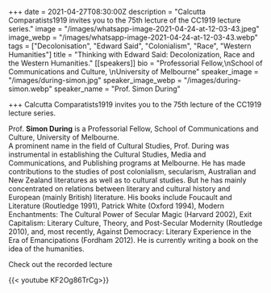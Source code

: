 +++
date = 2021-04-27T08:30:00Z
description = "Calcutta Comparatists1919 invites you to the 75th lecture of the CC1919 lecture series."
image = "/images/whatsapp-image-2021-04-24-at-12-03-43.jpeg"
image_webp = "/images/whatsapp-image-2021-04-24-at-12-03-43.webp"
tags = ["Decolonisation", "Edward Said", "Colonialism", "Race", "Western Humanities"]
title = "Thinking with Edward Said: Decolonization, Race and the Western Humanities."
[[speakers]]
bio = "Professorial Fellow,\nSchool of Communications and Culture, \nUniversity of Melbourne"
speaker_image = "/images/during-simon.jpg"
speaker_image_webp = "/images/during-simon.webp"
speaker_name = "Prof. Simon During"

+++
Calcutta Comparatists1919 invites you to the 75th lecture of the CC1919 lecture series.

Prof. **Simon During** is a Professorial Fellow, School of Communications and Culture, University of Melbourne.  
A prominent name in the field of Cultural Studies, Prof. During was instrumental in establishing the Cultural Studies, Media and Communications, and Publishing programs at Melbourne. He has made contributions to the studies of post colonialism, secularism, Australian and New Zealand literatures as well as to cultural studies. But he has mainly concentrated on relations between literary and cultural history and European (mainly British) literature. His books include Foucault and Literature (Routledge 1991), Patrick White (Oxford 1994), Modern Enchantments: The Cultural Power of Secular Magic (Harvard 2002), Exit Capitalism: Literary Culture, Theory, and Post-Secular Modernity (Routledge 2010), and, most recently, Against Democracy: Literary Experience in the Era of Emancipations (Fordham 2012). He is currently writing a book on the idea of the humanities.

Check out the recorded lecture

{{< youtube KF2Og86TrCg>}}